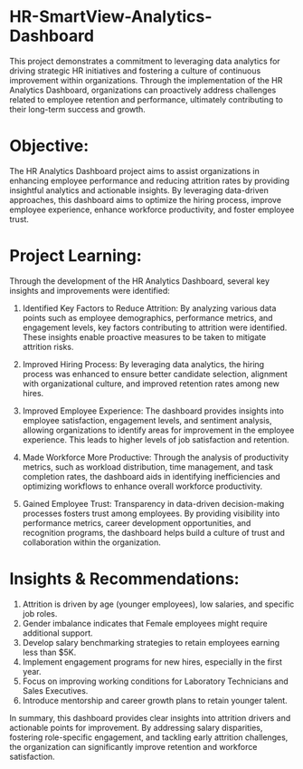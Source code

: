 # HR-SmartView-Analytics-Dashboard

This project demonstrates a commitment to leveraging data analytics for driving strategic HR initiatives and fostering a culture of continuous improvement within organizations. Through the implementation of the HR Analytics Dashboard, organizations can proactively address challenges related to employee retention and performance, ultimately contributing to their long-term success and growth.

# Objective:

The HR Analytics Dashboard project aims to assist organizations in enhancing employee performance and reducing attrition rates by providing insightful analytics and actionable insights. By leveraging data-driven approaches, this dashboard aims to optimize the hiring process, improve employee experience, enhance workforce productivity, and foster employee trust.

# Project Learning:

Through the development of the HR Analytics Dashboard, several key insights and improvements were identified:

1. Identified Key Factors to Reduce Attrition: By analyzing various data points such as employee demographics, performance metrics, and engagement levels, key factors contributing to attrition were identified. These insights enable proactive measures to be taken to mitigate attrition risks.

2. Improved Hiring Process: By leveraging data analytics, the hiring process was enhanced to ensure better candidate selection, alignment with organizational culture, and improved retention rates among new hires.

3. Improved Employee Experience: The dashboard provides insights into employee satisfaction, engagement levels, and sentiment analysis, allowing organizations to identify areas for improvement in the employee experience. This leads to higher levels of job satisfaction and retention.

4. Made Workforce More Productive: Through the analysis of productivity metrics, such as workload distribution, time management, and task completion rates, the dashboard aids in identifying inefficiencies and optimizing workflows to enhance overall workforce productivity.

5. Gained Employee Trust: Transparency in data-driven decision-making processes fosters trust among employees. By providing visibility into performance metrics, career development opportunities, and recognition programs, the dashboard helps build a culture of trust and collaboration within the organization.

# Insights & Recommendations:

1. Attrition is driven by age (younger employees), low salaries, and specific job roles.
2. Gender imbalance indicates that Female employees might require additional support.
3. Develop salary benchmarking strategies to retain employees earning less than $5K.
4. Implement engagement programs for new hires, especially in the first year.
5. Focus on improving working conditions for Laboratory Technicians and Sales Executives.
6. Introduce mentorship and career growth plans to retain younger talent.

In summary, this dashboard provides clear insights into attrition drivers and actionable points for improvement. By addressing salary disparities, fostering role-specific engagement, and tackling early attrition challenges, the organization can significantly improve retention and workforce satisfaction.
